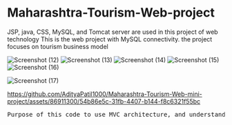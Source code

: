 
# Maharashtra-Tourism-Web-project
JSP, java, CSS, MySQL, and Tomcat server are used in this project of web technology
This is the web project with MySQL connectivity.
the project focuses on tourism business model

![Screenshot (12)](https://github.com/AdityaPatil1000/Maharashtra-Tourism-Web-mini-project/assets/86911300/ebce49ee-281f-4a87-810e-df1ff10bb3b7)
![Screenshot (13)](https://github.com/AdityaPatil1000/Maharashtra-Tourism-Web-mini-project/assets/86911300/7775c19e-ddc2-4923-8917-3762798f0aff)
![Screenshot (14)](https://github.com/AdityaPatil1000/Maharashtra-Tourism-Web-mini-project/assets/86911300/f38e5792-673a-447b-a7b3-362e6f8ef1a5)
![Screenshot (15)](https://github.com/AdityaPatil1000/Maharashtra-Tourism-Web-mini-project/assets/86911300/b5991e60-005d-413e-8201-bbc774954114)
![Screenshot (16)](https://github.com/AdityaPatil1000/Maharashtra-Tourism-Web-mini-project/assets/86911300/553f1b0a-0f94-4143-a5ec-012d17c5f1df)

![Screenshot (17)](https://github.com/AdityaPatil1000/Maharashtra-Tourism-Web-mini-project/assets/86911300/ad3e6ad3-3363-439e-a7de-379655c5deee)



https://github.com/AdityaPatil1000/Maharashtra-Tourism-Web-mini-project/assets/86911300/54b86e5c-31fb-4407-b144-f8c6321f55bc
<pre>Purpose of this code to use MVC architecture, and understand system development insights </pre>

